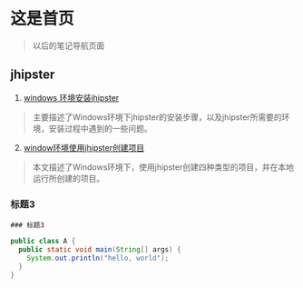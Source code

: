 # 这是首页

> 以后的笔记导航页面
> 

## jhipster
1. [windows 环境安装jhipster](./docs/jhipster/jhipster-installing.md)
> 主要描述了Windows环境下jhipster的安装步骤，以及jhipster所需要的环境，安装过程中遇到的一些问题。

2. [window环境使用jhipster创建项目](./docs/jhipster/create-project.md)
> 本文描述了Windows环境下，使用jhipster创建四种类型的项目，并在本地运行所创建的项目。


### 标题3

```
### 标题3
```

```java
public class A {
  public static void main(String[] args) {
    System.out.println("hello, world");
  }
}

```